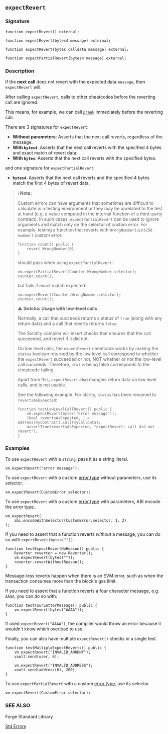## `expectRevert`

### Signature

```solidity
function expectRevert() external;
```

```solidity
function expectRevert(bytes4 message) external;
```

```solidity
function expectRevert(bytes calldata message) external;
```

```solidity
function expectPartialRevert(bytes4 message) external;
```

### Description

If the **next call** does not revert with the expected data `message`, then `expectRevert` will.

After calling `expectRevert`, calls to other cheatcodes before the reverting call are ignored.

This means, for example, we can call [`prank`](./prank.md) immediately before the reverting call.

There are 3 signatures for `expectRevert`:

- **Without parameters**: Asserts that the next call reverts, regardless of the message.
- **With `bytes4`**: Asserts that the next call reverts with the specified 4 bytes and exact match of revert data.
- **With `bytes`**: Asserts that the next call reverts with the specified bytes.

and one signature for `expectPartialRevert`:
- **`bytes4`**: Asserts that the next call reverts and the specified 4 bytes match the first 4 bytes of revert data.

> ℹ️  **Note:**
> 
> Custom errors can have arguments that sometimes are difficult to calculate in a testing environment or they may be unrelated to the test at hand (e.g. a value computed in the internal function of a third-party contract). In such cases, `expectPartialRevert` can be used to ignore arguments and match only on the selector of custom error. For example, testing a function that reverts with `WrongNumber(uint256 number)` custom error:
> ```solidity
> function count() public {
>     revert WrongNumber(0);
> }
> ```
> should pass when using `expectPartialRevert`:
> ```solidity
> vm.expectPartialRevert(Counter.WrongNumber.selector);
> counter.count();
> ```
> but fails if exact match expected:
> ```solidity
> vm.expectRevert(Counter.WrongNumber.selector);
> counter.count();
> ```

> ⚠️ **Gotcha: Usage with low-level calls**
>
> Normally, a call that succeeds returns a status of `true` (along with any return data) and a call that reverts returns `false`.
>
> The Solidity compiler will insert checks that ensures that the call succeeded, and revert if it did not.
>
> On low level calls, the `expectRevert` cheatcode works by making the `status` boolean returned by the low level call correspond to whether the `expectRevert` succeeded or not, NOT whether or not the low-level call succeeds. Therefore, `status` being false corresponds to the cheatcode failing.
>
> Apart from this, `expectRevert` also mangles return data on low level calls, and is not usable.
>
> See the following example. For clarity, `status` has been renamed to `revertsAsExpected`:
>
> ```solidity
> function testLowLevelCallRevert() public {
>     vm.expectRevert(bytes("error message"));
>     (bool revertsAsExpected, ) = address(myContract).call(myCalldata);
>     assertTrue(revertsAsExpected, "expectRevert: call did not revert");
> }
> ```

### Examples

To use `expectRevert` with a `string`, pass it as a string literal.

```solidity
vm.expectRevert("error message");
```

To use `expectRevert` with a custom [error type][error-type] without parameters, use its selector.

```solidity
vm.expectRevert(CustomError.selector);
```

To use `expectRevert` with a custom [error type][error-type] with parameters, ABI encode the error type.

```solidity
vm.expectRevert(
    abi.encodeWithSelector(CustomError.selector, 1, 2)
);
```

If you need to assert that a function reverts _without_ a message, you can do so with `expectRevert(bytes(""))`.

```solidity
function testExpectRevertNoReason() public {
    Reverter reverter = new Reverter();
    vm.expectRevert(bytes(""));
    reverter.revertWithoutReason();
}
```

Message-less reverts happen when there is an EVM error, such as when the transaction consumes more than the block's gas limit.

If you need to assert that a function reverts a four character message, e.g. `AAAA`, you can do so with:

```solidity
function testFourLetterMessage() public {
    vm.expectRevert(bytes("AAAA"));
}
```

If used `expectRevert("AAAA")`, the compiler would throw an error because it wouldn't know which overload to use.

Finally, you can also have multiple `expectRevert()` checks in a single test.

```solidity
function testMultipleExpectReverts() public {
    vm.expectRevert("INVALID_AMOUNT");
    vault.send(user, 0);

    vm.expectRevert("INVALID_ADDRESS");
    vault.send(address(0), 200);
}
```

To use `expectPartialRevert` with a custom [error type][error-type], use its selector.

```solidity
vm.expectRevert(CustomError.selector);
```

### SEE ALSO

Forge Standard Library

[Std Errors](../reference/forge-std/std-errors.md)

[error-type]: https://docs.soliditylang.org/en/v0.8.11/contracts.html#errors
